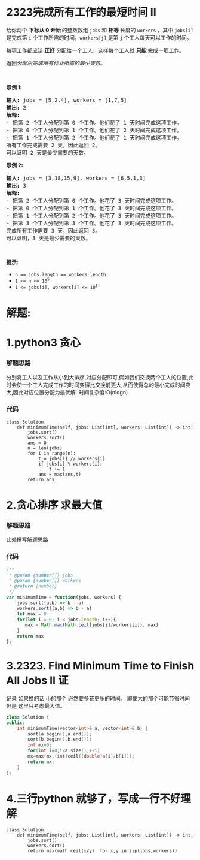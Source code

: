 # 2323完成所有工作的最短时间 II
<p>给你两个 <b>下标从 0 开始&nbsp;</b>的整数数组 <code>jobs</code> 和&nbsp;<strong>相等&nbsp;</strong>长度的 <code>workers</code> ，其中&nbsp;<code>jobs[i]</code>是完成第 <code>i</code> 个工作所需的时间，<code>workers[j]</code>&nbsp;是第 <code>j</code> 个工人每天可以工作的时间。</p>

<p>每项工作都应该 <strong>正好</strong> 分配给一个工人，这样每个工人就&nbsp;<strong>只能&nbsp;</strong>完成一项工作。</p>

<p>返回<em>分配后完成所有作业所需的最少天数。</em></p>

<p>&nbsp;</p>

<p><strong class="example">示例 1:</strong></p>

<pre>
<strong>输入:</strong> jobs = [5,2,4], workers = [1,7,5]
<strong>输出:</strong> 2
<strong>解释:</strong>
- 把第 2 个工人分配到第 0 个工作。他们花了 1 天时间完成这项工作。
- 把第 0 个工人分配到第 1 个工作。他们花了 2 天时间完成这项工作。
- 把第 1 个工人分配到第 2 个工作。他们花了 1 天时间完成这项工作。
所有工作完成需要 2 天，因此返回 2。
可以证明 2 天是最少需要的天数。
</pre>

<p><strong class="example">示例 2:</strong></p>

<pre>
<strong>输入:</strong> jobs = [3,18,15,9], workers = [6,5,1,3]
<strong>输出:</strong> 3
<strong>解释:</strong>
- 把第 2 个工人分配到第 0 个工作。他花了 3 天时间完成这项工作。
- 把第 0 个工人分配到第 1 个工作。他花了 3 天时间完成这项工作。
- 把第 1 个工人分配到第 2 个工作。他花了 3 天时间完成这项工作。
- 把第 3 个工人分配到第 3 个工作。他花了 3 天时间完成这项工作。
完成所有工作需要 3 天，因此返回 3。
可以证明，3 天是最少需要的天数。
</pre>

<p>&nbsp;</p>

<p><strong>提示:</strong></p>

<ul>
	<li><code>n == jobs.length == workers.length</code></li>
	<li><code>1 &lt;= n &lt;= 10<sup>5</sup></code></li>
	<li><code>1 &lt;= jobs[i], workers[i] &lt;= 10<sup>5</sup></code></li>
</ul>
































# 解题:
# 1.python3 贪心
### 解题思路
分别将工人以及工作从小到大排序,对应分配即可,假如我们交换两个工人的位置,此时会使一个工人完成工作的时间变得比交换前更大,从而使得总的最小完成时间变大,因此对应位置分配为最优解.
时间复杂度:O(nlogn)

### 代码

```python3
class Solution:
    def minimumTime(self, jobs: List[int], workers: List[int]) -> int:
        jobs.sort()
        workers.sort()
        ans = 0
        n = len(jobs)
        for i in range(n):
            t = jobs[i] // workers[i]
            if jobs[i] % workers[i]:
                t += 1
            ans = max(ans,t)
        return ans
```
# 2.贪心排序 求最大值
### 解题思路
此处撰写解题思路

### 代码

```javascript
/**
 * @param {number[]} jobs
 * @param {number[]} workers
 * @return {number}
 */
var minimumTime = function(jobs, workers) {
    jobs.sort((a,b) => b - a)
    workers.sort((a,b) => b - a)
    let max = 0 
    for(let i = 0; i < jobs.length; i++){
       max = Math.max(Math.ceil(jobs[i]/workers[i]), max)
    }
    return max 
};
```
# 3.2323. Find Minimum Time to Finish All Jobs II  证
记录
如果换的话 小的那个 必然要多花更多的时间。
即使大的那个可能节省时间 但是 这里只考虑最大值。

```cpp
class Solution {
public:
    int minimumTime(vector<int>& a, vector<int>& b) {
        sort(a.begin(),a.end());
        sort(b.begin(),b.end());
        int mx=0;
        for(int i=0;i<a.size();++i)
        mx=max(mx,(int)ceil((double)a[i]/b[i]));
        return mx;
    }
};
```
# 4.三行python 就够了，写成一行不好理解
```
class Solution:
    def minimumTime(self, jobs: List[int], workers: List[int]) -> int:
        jobs.sort()
        workers.sort()
        return max(math.ceil(x/y)  for x,y in zip(jobs,workers))
```

